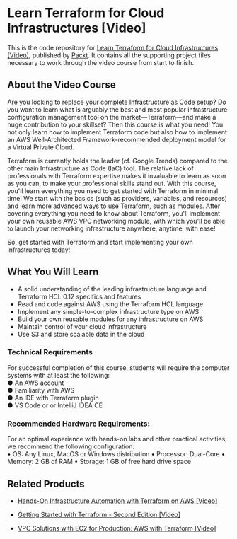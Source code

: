 # Learn Terraform for Cloud Infrastructures [Video]
This is the code repository for [Learn Terraform for Cloud Infrastructures [Video]](https://www.packtpub.com/cloud-networking/learn-terraform-for-cloud-infrastructures-video), published by [Packt](https://www.packtpub.com/?utm_source=github). It contains all the supporting project files necessary to work through the video course from start to finish.
## About the Video Course
Are you looking to replace your complete Infrastructure as Code setup? Do you want to learn what is arguably the best and most popular infrastructure configuration management tool on the market—Terraform—and make a huge contribution to your skillset? Then this course is what you need! You not only learn how to implement Terraform code but also how to implement an AWS Well-Architected Framework-recommended deployment model for a Virtual Private Cloud.

Terraform is currently holds the leader (cf. Google Trends) compared to the other main Infrastructure as Code (IaC) tool. The relative lack of professionals with Terraform expertise makes it invaluable to learn as soon as you can, to make your professional skills stand out. With this course, you'll learn everything you need to get started with Terraform in minimal time! We start with the basics (such as providers, variables, and resources) and learn more advanced ways to use Terraform, such as modules. After covering everything you need to know about Terraform, you'll implement your own reusable AWS VPC networking module, with which you'll be able to launch your networking infrastructure anywhere, anytime, with ease!

So, get started with Terraform and start implementing your own infrastructures today!

<H2>What You Will Learn</H2>
<DIV class=book-info-will-learn-text>
<UL>
<LI>A solid understanding of the leading infrastructure language and Terraform HCL 0.12 specifics and features
<LI>Read and code against AWS using the Terraform HCL language
<LI>Implement any simple-to-complex infrastructure type on AWS
<LI>Build your own reusable modules for any infrastructure on AWS
<LI>Maintain control of your cloud infrastructure
<LI>Use S3 and store scalable data in the cloud
  </LI></UL></DIV>

### Technical Requirements
For successful completion of this course, students will require the computer systems with at least the following:<br/>
●	An AWS account <br/>
●	Familiarity with AWS<br/>
●	An IDE with Terraform plugin<br/>
●	VS Code or or IntelliJ IDEA CE
<br/>


### Recommended Hardware Requirements:<br/>
For an optimal experience with hands-on labs and other practical activities, we recommend the following configuration:
<br/>
•	OS: Any Linux, MacOS or Windows distribution
•	Processor: Dual-Core
•	Memory: 2 GB of RAM
•	Storage: 1 GB of free hard drive space




## Related Products
* [Hands-On Infrastructure Automation with Terraform on AWS [Video]](hhttps://www.packtpub.com/big-data-and-business-intelligence/hands-infrastructure-automation-terraform-aws-video)

* [Getting Started with Terraform - Second Edition [Video]](https://www.packtpub.com/networking-and-servers/getting-started-terraform-second-edition)

* [VPC Solutions with EC2 for Production: AWS with Terraform [Video]](https://www.packtpub.com/application-development/vpc-solutions-ec2-production-aws-terraform-video)


